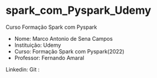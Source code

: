 # spark_com_Pyspark_Udemy
Curso Formação Spark com Pyspark 

- Nome: Marco Antonio de Sena Campos
- Instituição: Udemy
- Curso: Formação Spark com Pyspark(2022)
- Professor: Fernando Amaral

Linkedin: 
Git     :


